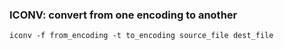 ### ICONV: convert from one encoding to another
    iconv -f from_encoding -t to_encoding source_file dest_file
